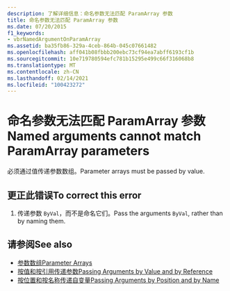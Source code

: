 ```yaml
---
description: 了解详细信息：命名参数无法匹配 ParamArray 参数
title: 命名参数无法匹配 ParamArray 参数
ms.date: 07/20/2015
f1_keywords:
- vbrNamedArgumentOnParamArray
ms.assetid: ba35fb86-329a-4ceb-864b-045c07661482
ms.openlocfilehash: aff041b08fbbb200ebc73cf94ea7abff6193cf1b
ms.sourcegitcommit: 10e719780594efc781b15295e499c66f316068b8
ms.translationtype: MT
ms.contentlocale: zh-CN
ms.lasthandoff: 02/14/2021
ms.locfileid: "100423272"
---
```

# <a name="named-arguments-cannot-match-paramarray-parameters"></a><span data-ttu-id="3405e-103">命名参数无法匹配 ParamArray 参数</span><span class="sxs-lookup"><span data-stu-id="3405e-103">Named arguments cannot match ParamArray parameters</span></span>

<span data-ttu-id="3405e-104">必须通过值传递参数数组。</span><span class="sxs-lookup"><span data-stu-id="3405e-104">Parameter arrays must be passed by value.</span></span>  
  
## <a name="to-correct-this-error"></a><span data-ttu-id="3405e-105">更正此错误</span><span class="sxs-lookup"><span data-stu-id="3405e-105">To correct this error</span></span>  
  
1. <span data-ttu-id="3405e-106">传递参数 `ByVal`，而不是命名它们。</span><span class="sxs-lookup"><span data-stu-id="3405e-106">Pass the arguments `ByVal`, rather than by naming them.</span></span>  
  
## <a name="see-also"></a><span data-ttu-id="3405e-107">请参阅</span><span class="sxs-lookup"><span data-stu-id="3405e-107">See also</span></span>

- [<span data-ttu-id="3405e-108">参数数组</span><span class="sxs-lookup"><span data-stu-id="3405e-108">Parameter Arrays</span></span>](../programming-guide/language-features/procedures/parameter-arrays.md)
- [<span data-ttu-id="3405e-109">按值和按引用传递参数</span><span class="sxs-lookup"><span data-stu-id="3405e-109">Passing Arguments by Value and by Reference</span></span>](../programming-guide/language-features/procedures/passing-arguments-by-value-and-by-reference.md)
- [<span data-ttu-id="3405e-110">按位置和按名称传递自变量</span><span class="sxs-lookup"><span data-stu-id="3405e-110">Passing Arguments by Position and by Name</span></span>](../programming-guide/language-features/procedures/passing-arguments-by-position-and-by-name.md)
